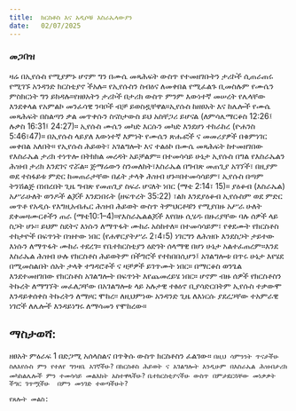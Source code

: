 ```yaml
---
title:  ክርስቶስ እና አዲሶቹ እስራኤላውያን
date:   02/07/2025
---
```


### መጋበዝ

ዛሬ በኢየሱስ የሚያምኑ ሆኖም ግን በሙሴ መጻሕፍት ውስጥ የተመዘገቡትን ታሪኮች ሲጠራጠሩ የሚገኙ አንዳንድ ክርስቲያኖ ችአሉ። የኢየሱስን ስብዕና ለመቀበል የሚፈልጉ ቢመስሉም የሙሴን ምስክርነት ግን ይክዳሉ።የዘፀአትን ታሪኮች በታሪክ ውስጥ ምንም እውነተኛ መሠረት የሌላቸው እንደቀላል የአምልኮ መንፈሳዊ ንባቦች ብቻ ይወስዷቸዋል።ኢየሱስ ከዘፀአት እና ከሌሎች የሙሴ መጻሕፍት በስልጣን ቃል መጥቀሱን ስናስታውስ ይህ አስቸጋሪ ይሆናል (ለምሳሌማርቆስ 12:26፤ ሉቃስ 16:31፤ 24:27)። ኢየሱስ ሙሴን መካድ እርሱን መካድ እንደሆነ ተከራከረ (ዮሐንስ 5:46፣47)። በኢየሱስ ላይያለ እውነተኛ እምነት የሙሴን ጽሑፎች ና መመሪያዎች በቁምነገር መቀበል አለበት። የኢየሱስ ሕይወት፣ አገልግሎት እና ተልዕኮ በሙሴ መጻሕፍት ከተመዘገበው የእስራኤል ታሪክ ተነጥሎ በትክክል መረዳት አይቻልም። በተመሳሳይ ሁኔታ ኢየሱስ በግል የእስራኤልን ሕዝብ ታሪክ እንደገና ኖሯል። 
ጅማሬውን ስንመለከት፣እስራኤል በግብጽ መጠጊያ አገኘች፣ በዚያም ወደ ተስፋይቱ ምድር ከመጠራታቸው በፊት ታላቅ ሕዝብ ሆኑ።በተመሳሳይም፣ ኢየሱስ በጣም ትንሽልጅ በነበረበት ጊዜ ግብጽ የመጠጊያ ስፍራ ሆናለት ነበር (ማቴ 2:14፣ 15)። ያዕቆብ (እስራኤል) አሥራሁለት ወንዶች ልጆች እንደነበሩት (ዘፍጥረት 35:22) ፣ልክ እንደያዕቆብ ኢየሱስም ወደ ምድር መጥቶ የአዲሱ የእግዚአብሔር ሕዝብ ሕይወት ውስጥ ትምህርቶቹን የሚያበዙ አሥራ ሁለት ደቀመዛሙርቶችን ጠራ (ማቴ10:1–4)።የእስራኤልልጆች እየበዙ ሲሄዱ በዙሪያቸው ባሉ ሰዎች ላይ ስጋት ሆኑ፡፡ ይህም ስደትና እነሱን ለማጥፋት ሙከራ አስከተለ። 
በተመሳሳይም፣ የቀደሙት የክርስቶስ ተከታዮች በፍጥነት በዝተው ነበር (የሐዋርያትሥራ 2፣4፣5) ነገርግን ለሕዝቡ እንደስጋት ታይተው እነሱን ለማጥፋት ሙከራ ተደረገ። የቤተክርስቲያን ዕድገት ሰላማዊ በሆነ ሁኔታ አልተፈጠረም።እንደ እስራኤል ሕዝብ ሁሉ የክርስቶስ ሕይወትም በችግሮች የተከበበሲሆን፤ አገልግሎቱ በጥሩ ሁኔታ እየሄደ በሚመስልበት ሰአት ታላቅ ተግዳሮቶች ና ዛቻዎች ይገጥሙት ነበር። በማርቆስ ወንጌል እንደተመዘገበው የክርስቶስ አገልግሎት በፍጥነት እየጨመረይሄ ነበር። ሆኖም ብዙ ሰዎች የክርስቶስን ትኩረት ለማግኘት መፈለጋቸው በአገልግሎቱ ላይ አሉታዊ ተፅዕኖ ቢያሳድርበትም ኢየሱስ ተቃውሞ እንዳይቀሰቀስ ትኩረትን ለማዞር ሞከረ፡፡ ለዚህምነው አንዳንድ ጊዜ ለእነርሱ ያደረጋቸው ተአምራዊ ነገሮች ለሌሎች እንዳይነግሩ ለማሳመን የሞከረው።

## ማስታወሻ:
ዘፀአት ምዕራፍ 1 በድጋሚ አሰላስልና በጥቅሱ ውስጥ ክርስቶስን ፈልገው።
`በዚህ ሳምንንት ጥናታችሁ  ስለእየሱስ ምን የተለየ ግንዛቤ አገኛችሁ?`
`በክርስቶስ ሕይወት ና አገልግሎት እንዲሁም በእስራኤል ሕዝብታሪክ መካከልሌሎች ምን ተመሳሳይ መልእክት አስተዋላችሁ?`
`ቤተክርስቲያናችሁ ውስጥ በምታደርጓቸው መነቃቃት ችግር ገጥሟችሁ  በምን መንገድ ተወጣችሁት?`

`የጸሎት መልስ:`

